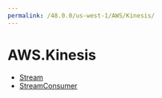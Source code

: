 ```yaml
---
permalink: /48.0.0/us-west-1/AWS/Kinesis/
---
```


# AWS.Kinesis



* [Stream](Stream.md)
* [StreamConsumer](StreamConsumer.md)